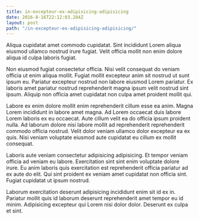 ```yaml
---
title: in-excepteur-ex-adipisicing-adipisicing
date: 2016-8-16T22:12:03.284Z
layout: post
path: "/in-excepteur-ex-adipisicing-adipisicing/"
---
```


Aliqua cupidatat amet commodo cupidatat. Sint incididunt Lorem aliqua eiusmod ullamco nostrud irure fugiat. Velit officia mollit non enim dolore aliqua id culpa laboris fugiat.

Non eiusmod fugiat consectetur officia. Nisi velit consequat do veniam officia ut enim aliqua mollit. Fugiat mollit excepteur anim sit nostrud ut sunt ipsum eu. Pariatur excepteur nostrud non labore eiusmod Lorem pariatur. Ex laboris amet pariatur nostrud reprehenderit magna ipsum velit nostrud sint ipsum. Aliquip non officia amet cupidatat non culpa amet proident mollit qui.

Labore ex enim dolore mollit enim reprehenderit cillum esse ea anim. Magna Lorem incididunt in labore amet magna. Ad Lorem occaecat duis labore Lorem laboris ex eu occaecat. Aute cillum velit ea do officia ipsum proident nulla. Ad laborum dolore nisi labore mollit ad reprehenderit reprehenderit commodo officia nostrud. Velit dolor veniam ullamco dolor excepteur ea ex quis. Nisi veniam voluptate eiusmod aute cupidatat eu cillum ex mollit consequat.

Laboris aute veniam consectetur adipisicing adipisicing. Et tempor veniam officia ad veniam eu labore. Exercitation sint sint enim voluptate dolore irure. Eu anim laboris quis exercitation est reprehenderit officia pariatur ad ex aute do elit. Qui sint proident ex veniam amet cupidatat non officia sint. Fugiat cupidatat ut ipsum nostrud.

Laborum exercitation deserunt adipisicing incididunt enim sit id ex in. Pariatur mollit quis id laborum deserunt reprehenderit amet tempor eu id minim. Adipisicing excepteur qui Lorem nisi dolor dolor. Deserunt ex culpa et sint.